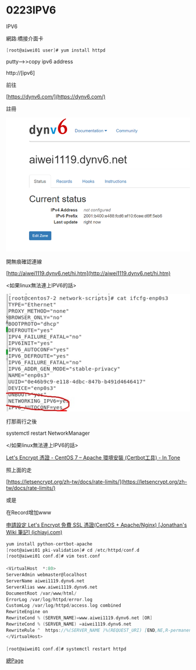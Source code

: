 # 0223IPV6

IPV6

網路:橋接介面卡

```c
[root@aiwei01 user]# yum install httpd
```

putty—>>copy ipv6 address

http://[ipv6]

前往

[https://dynv6.com/](https://dynv6.com/)

註冊

![Untitled](0223IPV6%200a7211a1210d41dfb6e51625e1f68fa1/Untitled.png)

開無痕確認連線

[http://aiwei1119.dynv6.net/hi.htm](http://aiwei1119.dynv6.net/hi.htm)

<如果linux無法連上IPV6的話>

![Untitled](0223IPV6%200a7211a1210d41dfb6e51625e1f68fa1/Untitled%201.png)

打那兩行之後

systemctl restart NetworkManager

</如果linux無法連上IPV6的話>

[Let's Encrypt 憑證 - CentOS 7 – Apache 環境安裝 (Certbot工具) - In Tone](https://intone.cc/2021/08/lets-encrypt-%E6%86%91%E8%AD%89-centos-7-apache-%E7%92%B0%E5%A2%83%E5%AE%89%E8%A3%9D-certbot%E5%B7%A5%E5%85%B7/)

照上面的走

[https://letsencrypt.org/zh-tw/docs/rate-limits/](https://letsencrypt.org/zh-tw/docs/rate-limits/)

或是

在Record增加www

[申請設定 Let's Encrypt 免費 SSL 憑證(CentOS + Apache/Nginx) [Jonathan's Wiki 筆記] (ichiayi.com)](https://www.ichiayi.com/tech/ssl_letsencrypt)

```c
yum install python-certbot-apache
[root@aiwei01 pki-validation]# cd /etc/httpd/conf.d
[root@aiwei01 conf.d]# vim test.conf 

<VirtualHost  *:80>
ServerAdmin webmaster@localhost
ServerName aiwei1119.dynv6.net
ServerAlias www.aiwei1119.dynv6.net
DocumentRoot /var/www/html/
ErrorLog /var/log/httpd/error.log
CustomLog /var/log/httpd/access.log combined
RewriteEngine on
RewriteCond % (SERVER_NAME)=www.aiwei1119.dynv6.net [OR]
RewriteCond % (SERVER_NAME) =aiwei1119.dynv6.net
RewriteRule ^  https://%(SERVER_NAME )%(REQUEST_URI) [END,NE,R-permanent]
</VirtualHost>

[root@aiwei01 conf.d]# systemctl restart httpd
```


[總Page](https://github.com/laiy790/2022Linux/blob/main/Note.md)